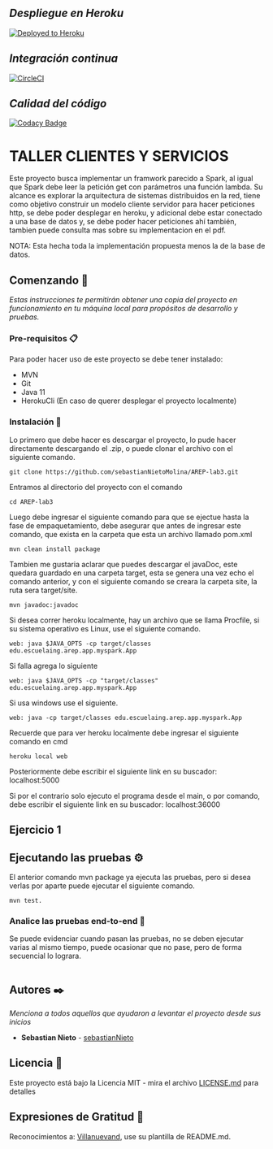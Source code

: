 ## _Despliegue en Heroku_ 
[![Deployed to Heroku](https://www.herokucdn.com/deploy/button.png)](https://aqueous-plains-80854.herokuapp.com/)

 ## _Integración continua_ 
[![CircleCI](https://circleci.com/gh/circleci/circleci-docs.svg?style=svg)](https://app.circleci.com/pipelines/github/sebastianNietoMolina/AREP-lab3)

## _Calidad del código_ 
[![Codacy Badge](https://app.codacy.com/project/badge/Grade/1c87e9036fa24241bac6f42d854ffa2b)](https://www.codacy.com/gh/sebastianNietoMolina/AREP-lab3/dashboard?utm_source=github.com&amp;utm_medium=referral&amp;utm_content=sebastianNietoMolina/AREP-lab3&amp;utm_campaign=Badge_Grade)

# TALLER CLIENTES Y SERVICIOS

Este proyecto busca implementar un framwork parecido a Spark, al igual que Spark debe leer la petición get con parámetros una función lambda. Su alcance es explorar la arquitectura de sistemas distribuidos en la red, tiene como objetivo construir un modelo cliente servidor para hacer peticiones http, se debe poder desplegar en heroku, y adicional debe estar conectado a una base de datos y, se debe poder hacer peticiones ahí también, tambien puede consulta mas sobre su implementacion en el pdf.

NOTA: Esta hecha toda la implementación propuesta menos la de la base de datos. 

## Comenzando 🚀

_Estas instrucciones te permitirán obtener una copia del proyecto en funcionamiento en tu máquina local para propósitos de desarrollo y pruebas._

### Pre-requisitos 📋

Para poder hacer uso de este proyecto se debe tener instalado:
 
  * MVN
  * Git
  * Java 11
  * HerokuCli (En caso de querer desplegar el proyecto localmente)

### Instalación 🔧

Lo primero que debe hacer es descargar el proyecto, lo pude hacer directamente descargando el .zip, o puede clonar el archivo con el siguiente comando.

```
git clone https://github.com/sebastianNietoMolina/AREP-lab3.git
```

Entramos al directorio del proyecto con el comando

```
cd AREP-lab3
```

Luego debe ingresar el siguiente comando para que se ejectue hasta la fase de empaquetamiento, debe asegurar que antes de ingresar este comando, que exista en la carpeta que esta un archivo llamado pom.xml

```
mvn clean install package
```

Tambien me gustaria aclarar que puedes descargar el javaDoc, este quedara guardado en una carpeta target, esta se genera una vez echo el comando anterior, y con el siguiente comando se creara la carpeta site, la ruta sera target/site.

```
mvn javadoc:javadoc
```

Si desea correr heroku localmente, hay un archivo que se llama Procfile, si su sistema operativo es Linux, use el siguiente comando.

```
web: java $JAVA_OPTS -cp target/classes edu.escuelaing.arep.app.myspark.App
```

Si falla agrega lo siguiente

```
web: java $JAVA_OPTS -cp "target/classes" edu.escuelaing.arep.app.myspark.App
```
Si usa windows use el siguiente.

```
web: java -cp target/classes edu.escuelaing.arep.app.myspark.App
```

Recuerde que para ver heroku localmente debe ingresar el siguiente comando en cmd 

```
heroku local web
```
Posteriormente debe escribir el siguiente link en su buscador: localhost:5000

Si por el contrario solo ejecuto el programa desde el main, o por comando, debe escribir el siguiente link en su buscador: localhost:36000

## Ejercicio 1

## Ejecutando las pruebas ⚙️

El anterior comando mvn package ya ejecuta las pruebas, pero si desea verlas por aparte puede ejecutar el siguiente comando.

```
mvn test.
```

### Analice las pruebas end-to-end 🔩

Se puede evidenciar cuando pasan las pruebas, no se deben ejecutar varias al mismo tiempo, puede ocasionar que no pase, pero de forma secuencial lo lograra.

![]()

## Autores ✒️

_Menciona a todos aquellos que ayudaron a levantar el proyecto desde sus inicios_

* **Sebastian Nieto** - [sebastianNieto](https://github.com/sebastianNietoMolina)

## Licencia 📄

Este proyecto está bajo la Licencia MIT - mira el archivo [LICENSE.md](LICENSE.md) para detalles

## Expresiones de Gratitud 🎁

Reconocimientos a: [Villanuevand](https://github.com/Villanuevand), use su plantilla de README.md.
